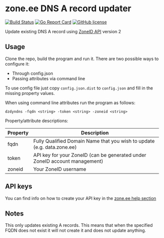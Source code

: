 # zone.ee DNS A record updater

[![Build Status](https://travis-ci.org/mannatera/dzdyndns.svg?branch=master)](https://travis-ci.org/mannatera/dzdyndns)
[![Go Report Card](https://goreportcard.com/badge/github.com/mannatera/dzdyndns)](https://goreportcard.com/report/github.com/mannatera/dzdyndns)
[![GitHub license](https://img.shields.io/github/license/mannatera/dzdyndns.svg)](https://github.com/mannatera/dzdyndns/blob/master/LICENSE.md)

Update existing DNS A record using [ZoneID API](https://api.zone.eu/v2) version 2

## Usage

Clone the repo, build the program and run it. There are two possible ways to configure it:

* Through config.json
* Passing attributes via command line

To use config file just copy `config.json.dist` to `config.json` and fill in the missing property values.

When using command line attributes run the program as follows:

```shell
dzdyndns -fqdn <string> -token <string> -zoneid <string>
```

Property/attribute descriptions:

Property | Description
-------- | -----------
fqdn | Fully Qualified Domain Name that you wish to update (e.g. data.zone.ee)
token | API key for your ZoneID (can be generated under ZoneID account management)
zoneid | Your ZoneID username

## API keys

You can find info on how to create your API key in the [zone.ee help section](https://help.zone.eu/en/Knowledgebase/Article/View/546/0/zoneid-api-v2)

## Notes

This only updates existing A records. This means that when the specified FQDN does not exist it will not create it and does not update anything.